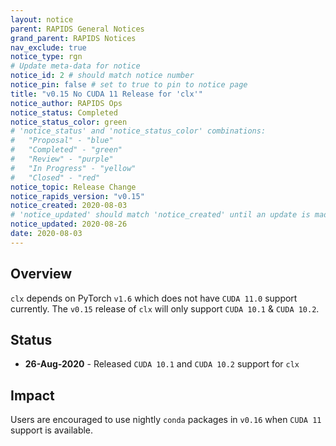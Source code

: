 ```yaml
---
layout: notice
parent: RAPIDS General Notices
grand_parent: RAPIDS Notices
nav_exclude: true
notice_type: rgn
# Update meta-data for notice
notice_id: 2 # should match notice number
notice_pin: false # set to true to pin to notice page
title: "v0.15 No CUDA 11 Release for 'clx'"
notice_author: RAPIDS Ops
notice_status: Completed
notice_status_color: green
# 'notice_status' and 'notice_status_color' combinations:
#   "Proposal" - "blue"
#   "Completed" - "green"
#   "Review" - "purple"
#   "In Progress" - "yellow"
#   "Closed" - "red"
notice_topic: Release Change
notice_rapids_version: "v0.15"
notice_created: 2020-08-03
# 'notice_updated' should match 'notice_created' until an update is made
notice_updated: 2020-08-26
date: 2020-08-03
---
```


## Overview

`clx` depends on PyTorch `v1.6` which does not have `CUDA 11.0` support
currently. The `v0.15` release of `clx` will only support `CUDA 10.1` &
`CUDA 10.2`.

## Status

- **26-Aug-2020** - Released `CUDA 10.1` and `CUDA 10.2` support for `clx`

## Impact

Users are encouraged to use nightly `conda` packages in `v0.16` when `CUDA 11`
support is available.
